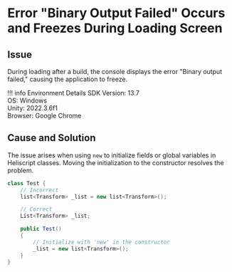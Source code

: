 # Error "Binary Output Failed" Occurs and Freezes During Loading Screen

## Issue
During loading after a build, the console displays the error "Binary output failed," causing the application to freeze.

!!! info Environment Details
    SDK Version: 13.7<br>
    OS: Windows<br>
    Unity: 2022.3.6f1<br>
    Browser: Google Chrome<br>

## Cause and Solution

The issue arises when using `new` to initialize fields or global variables in Heliscript classes. Moving the initialization to the constructor resolves the problem.

```csharp
class Test {
    // Incorrect
    list<Transform> _list = new list<Transform>();

    // Correct
    List<Transform> _list;

    public Test()
    {
        // Initialize with 'new' in the constructor
        _list = new list<Transform>();
    }
}
